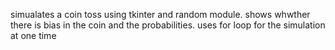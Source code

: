 simualates a coin toss using tkinter and random module. shows whwther there is bias in the coin and the probabilities. uses for loop for the simulation at one time

